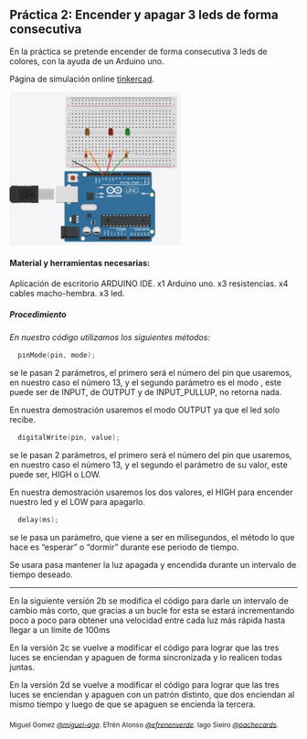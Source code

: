 ## Práctica 2: Encender y apagar 3 leds de forma consecutiva

En la práctica se pretende encender de forma consecutiva 3 leds de colores, con la ayuda de un Arduino uno.

Página de simulación online [tinkercad](https://www.tinkercad.com).

<img  width="300" src=ejercicio2a.png>


#### Material y herramientas necesarias:

Aplicación de escritorio ARDUINO IDE.
x1 Arduino uno.
x3 resistencias.
x4 cables macho-hembra.
x3 led.

##### Procedimiento

_En nuestro código utilizamos los siguientes métodos:_

```cpp
  pinMode(pin, mode);
``` 
se le pasan 2 parámetros, el primero será el número del pin que usaremos, en nuestro caso el número 13, y el segundo parámetro es el modo , este puede ser de INPUT, de OUTPUT y de INPUT_PULLUP,  no retorna nada.

En nuestra demostración usaremos el modo OUTPUT ya que el led solo recibe.

```cpp
  digitalWrite(pin, value);
```
se le pasan 2 parámetros, el primero será el número del pin que usaremos, en nuestro caso el número 13, y el segundo el parámetro de su valor, este puede ser, HIGH o LOW.

En nuestra demostración usaremos los dos valores, el HIGH para encender nuestro led y el LOW para apagarlo.

```cpp
  delay(ms);
```
se le pasa un parámetro, que viene a ser en milisegundos, el método lo que hace es “esperar” o “dormir” durante ese periodo de tiempo.

Se usara pasa mantener la luz apagada y encendida durante un intervalo de tiempo deseado. 

---

En la siguiente versión 2b se modifica el código para darle un intervalo de cambio más corto, que gracias a un bucle for esta se estará incrementando poco a poco para obtener una velocidad entre cada luz más rápida hasta llegar a un límite de 100ms

En la versión 2c se vuelve a modificar el código para lograr que las tres luces se enciendan y apaguen de forma sincronizada y lo realicen todas juntas.

En la versión 2d se vuelve a modificar el código para lograr que las tres luces se enciendan y apaguen con un patrón distinto, que dos enciendan al mismo tiempo y luego de que se apaguen se encienda la tercera.

<sub> Miguel Gomez [_@miguel-agq_](https://github.com/miguel-agq). Efrén Alonso [_@efrenenverde_](https://github.com/efrenenverde). Iago Sieiro [_@pachecards_](https://github.com/Pachecards). </sub>
